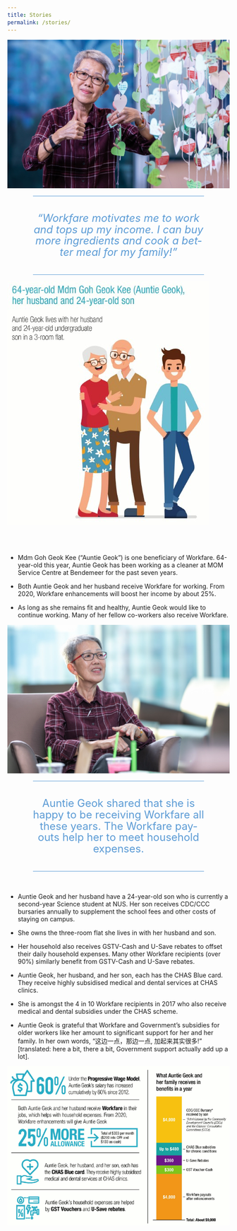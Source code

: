 ```yaml
---
title: Stories
permalink: /stories/
---
```

![Alt text for image on Isomer site](/images/MdmGohGeokKee.jpg)
	


<div style="border-style:solid none;padding:10pt 0in;text-align:center;margin-right:0.6in;margin-left:0.6in;border-top-color:#5b9bd5;border-bottom-color:#5b9bd5;border-top-width:1pt;border-bottom-width:1pt;">
<p style="margin:0.25in 0in;" class="MsoIntenseQuote">
<span lang="EN-SG" style="color:#5b9bd5;line-height:107%;font-size:18pt;font-style:italic">“Workfare motivates me to work and tops up my income. I can buy more ingredients and cook a better meal for my family!”
</span>
</p>
</div>


![Alt text for image on Isomer site](/images/64YearOld.jpg)

<br></br>

* Mdm Goh Geok Kee (“Auntie Geok”) is one beneficiary of Workfare. 64-year-old this year, Auntie Geok has been working as a cleaner at MOM Service Centre at Bendemeer for the past seven years.

* Both Auntie Geok and her husband receive Workfare for working. From 2020, Workfare enhancements will boost her income by about 25%.

* As long as she remains fit and healthy, Auntie Geok would like to continue working. Many of her fellow co-workers also receive Workfare.

![Alt text for image on Isomer site](/images/MdmGohGoekKee1.jpg)

<div style="border-style:solid none;padding:10pt 0in;text-align:center;margin-right:0.6in;margin-left:0.6in;border-top-color:#5b9bd5;border-bottom-color:#5b9bd5;border-top-width:1pt;border-bottom-width:1pt;">
<p style="margin:0.25in 0in;" class="MsoIntenseQuote">
<span style="color:#5b9bd5;line-height:107%;font-size:18pt;" lang="EN-SG">Auntie Geok shared that she is happy to be receiving Workfare all these years. The Workfare payouts help her to meet household expenses.</span>
</p>
</div>
<br></br>

* Auntie Geok and her husband have a 24-year-old son who is currently a second-year Science student at NUS. Her son receives CDC/CCC bursaries annually to supplement the school fees and other costs of staying on campus.

* She owns the three-room flat she lives in with her husband and son.

* Her household also receives GSTV-Cash and U-Save rebates to offset their daily household expenses. Many other Workfare recipients (over 90%) similarly benefit from GSTV-Cash and U-Save rebates.

* Auntie Geok, her husband, and her son, each has the CHAS Blue card. They receive highly subsidised medical and dental services at CHAS clinics.

* She is amongst the 4 in 10 Workfare recipients in 2017 who also receive medical and dental subsidies under the CHAS scheme.

* Auntie Geok is grateful that Workfare and Government’s subsidies for older workers like her amount to significant support for her and her family. In her own words, “这边一点，那边一点, 加起来其实很多!” [translated: here a bit, there a bit, Government support actually add up a lot].

![Alt text for image on Isomer site](/images/GovtSupport.jpg)